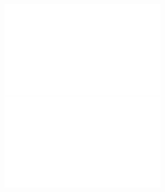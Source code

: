 
<section align="center">

  ![Stats](https://raw.githubusercontent.com/Dominic-Terry/Stats/master/generated/overview.svg#gh-dark-mode-only)
  ![Langs](https://raw.githubusercontent.com/Dominic-Terry/Stats/master/generated/languages.svg#gh-dark-mode-only)   

</section>
